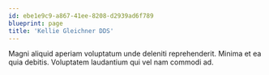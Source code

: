 ```yaml
---
id: ebe1e9c9-a867-41ee-8208-d2939ad6f789
blueprint: page
title: 'Kellie Gleichner DDS'
---
```

Magni aliquid aperiam voluptatum unde deleniti reprehenderit. Minima et ea quia debitis. Voluptatem laudantium qui vel nam commodi ad.